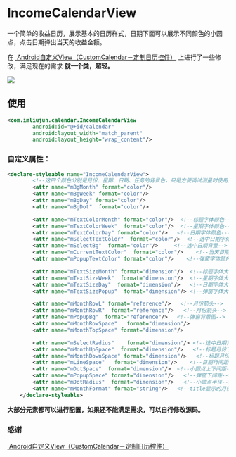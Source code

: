 # IncomeCalendarView

一个简单的收益日历，展示基本的日历样式，日期下面可以展示不同颜色的小圆点，点击日期弹出当天的收益金额。

在 [ Android自定义View（CustomCalendar－定制日历控件）][1] 上进行了一些修改，满足现在的需求 **就一个类，超轻。**

![][image-1]

## 使用

```xml
<com.imliujun.calendar.IncomeCalendarView
        android:id="@+id/calendar"
        android:layout_width="match_parent"
        android:layout_height="wrap_content"/>
```

### 自定义属性：

```xml
<declare-styleable name="IncomeCalendarView">
        <!--这四个颜色分别是月份、星期、日期、任务的背景色，只是方便调试测量时使用，正式试用时可配置透明色-->
        <attr name="mBgMonth" format="color"/>
        <attr name="mBgWeek" format="color"/>
        <attr name="mBgDay" format="color"/>
        <attr name="mBgDot"  format="color"/>

        <attr name="mTextColorMonth" format="color"/>  <!--标题字体颜色-->
        <attr name="mTextColorWeek"  format="color"/>  <!--星期字体颜色-->
        <attr name="mTextColorDay" format="color"/>   <!--日期字体颜色-->
        <attr name="mSelectTextColor"  format="color"/>  <!--选中日期字体颜色-->
        <attr name="mSelectBg"  format="color"/>     <!--选中日期背景-->
        <attr name="mCurrentTextColor"  format="color"/>    <!--当天日期字体颜色-->
        <attr name="mPopupTextColor" format="color"/>    <!--弹窗字体颜色-->

        <attr name="mTextSizeMonth" format="dimension"/>  <!--标题字体大小-->
        <attr name="mTextSizeWeek"  format="dimension"/>  <!--星期字体大小-->
        <attr name="mTextSizeDay"  format="dimension"/>   <!--日期字体大小-->
        <attr name="mTextSizePopup"  format="dimension"/> <!--弹窗字体大小-->

        <attr name="mMonthRowL" format="reference"/>   <!--月份箭头-->
        <attr name="mMonthRowR"  format="reference"/>   <!--月份箭头-->
        <attr name="mPopupBg"  format="reference"/>   <!--弹窗背景图-->
        <attr name="mMonthRowSpace"   format="dimension"/>
        <attr name="mMonthTopSpace" format="dimension"/>

        <attr name="mSelectRadius"    format="dimension"/> <!--选中日期背景半径-->
        <attr name="mMonthUpSpace"  format="dimension"/>   <!--标题月份下间隔-->
        <attr name="mMonthDownSpace" format="dimension"/>   <!--标题月份下间隔-->
        <attr name="mLineSpace"   format="dimension"/>    <!--日期行间距-->
        <attr name="mDotSpace"  format="dimension"/>  <!--小圆点上下间距-->
        <attr name="mPopupSpace" format="dimension"/>   <!--弹窗下间距-->
        <attr name="mDotRadius"  format="dimension"/>   <!--小圆点半径-->
        <attr name="mMonthFormat" format="string"/>   <!--title显示的月份格式-->
    </declare-styleable>
```

**大部分元素都可以进行配置，如果还不能满足需求，可以自行修改源码。**

### 感谢

[ Android自定义View（CustomCalendar－定制日历控件）][2]


[1]:	http://blog.csdn.net/xmxkf/article/details/54020386
[2]:	http://blog.csdn.net/xmxkf/article/details/54020386

[image-1]:	Screen/Screen.gif


